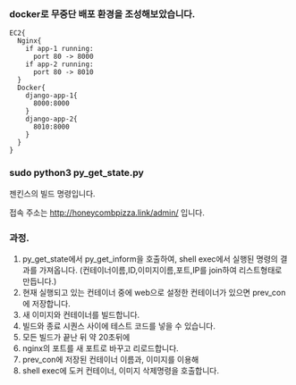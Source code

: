 ### docker로 무중단 배포 환경을 조성해보았습니다.

```
EC2{
  Nginx{
    if app-1 running:
      port 80 -> 8000
    if app-2 running:
      port 80 -> 8010
  }
  Docker{
    django-app-1{
      8000:8000
    }
    django-app-2{
      8010:8000
    }
  }
}
```

### sudo python3 py_get_state.py

젠킨스의 빌드 명령입니다.

접속 주소는
http://honeycombpizza.link/admin/
입니다.

### 과정.

1.  py_get_state에서
    py_get_inform을 호출하여, shell exec에서
    실행된 명령의 결과를 가져옵니다.
    (컨테이너이름,ID,이미지이름,포트,IP를
    join하여 리스트형태로 만듭니다.)
2.  현재 실행되고 있는 컨테이너 중에 web으로 설정한
    컨테이너가 있으면 prev_con에 저장합니다.
3.  새 이미지와 컨테이너를 빌드합니다.
4.  빌드와 종료 시퀀스 사이에 테스트 코드를 넣을 수 있습니다.
5.  모든 빌드가 끝난 뒤 약 20초뒤에
6.  nginx의 포트를 새 포트로 바꾸고 리로드합니다.
7.  prev_con에 저장된 컨테이너 이름과, 이미지를 이용해
8.  shell exec에 도커 컨테이너, 이미지 삭제명령을 호출합니다.
